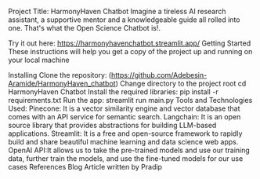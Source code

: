 Project Title: HarmonyHaven Chatbot
Imagine a tireless AI research assistant, a supportive mentor and a knowledgeable guide all rolled into one. That's what the Open Science Chatbot is!.

Try it out here: https://harmonyhavenchatbot.streamlit.app/
Getting Started
These instructions will help you get a copy of the project up and running on your local machine

Installing
Clone the repository: (https://github.com/Adebesin-Aramide/HarmonyHaven_chatbot)
Change directory to the project root cd HarmonyHaven Chatbot
Install the required libraries: pip install -r requirements.txt
Run the app: streamlit run main.py
Tools and Technologies Used:
Pinecone: It is a vector similarity engine and vector database that comes with an API service for semantic search.
Langchain: It is an open source library that provides abstractions for building LLM-based applications.
Streamlit: It is a free and open-source framework to rapidly build and share beautiful machine learning and data science web apps.
OpenAI API:It allows us to take the pre-trained models and use our training data, further train the models, and use the fine-tuned models for our use cases
References
Blog Article written by Pradip
